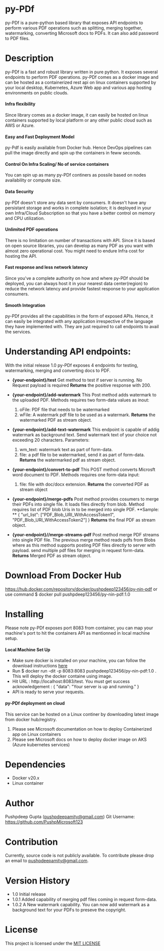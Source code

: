 # py-PDf
py-PDf is a pure-python based library that exposes API endpoints to perform various PDF operations such as splitting, merging together, watermarking, converting Microsoft docs to PDFs. It can also add password to PDF files.

# Description
py-PDf is a fast and robust library written in pure python. It exposes several endpoints to perform PDF operations. py-PDf comes as a docker image and can be hosted as a containerized rest api on linux containers supported by your local desktop, Kubernetes, Azure Web app and various app hosting environments on public clouds. 

#### Infra flexibility
Since library comes as a docker image, it can easily be hosted on linux containers supported by local platform or any other public cloud such as AWS or Azure.

#### Easy and Fast Deployment Model
py-Pdf is easily available from Docker hub. Hence DevOps pipelines can pull the image directly and spin up the containers in feww seconds. 

#### Control On Infra Scaling/ No of service containers
You can spin up as many py-PDf continers as possile based on nodes availability or compute size.

#### Data Security
py-PDf doesn't store any data sent by consumers. It doesn't have any persistant storage and works in complete isolation; it is deployed in your own Infra/Cloud Subscription so that you have a better control on memory and CPU utilization.

#### Unlimited PDF operations
There is no limitation on number of transactions with API. Since it is based on open source libraries, you can develop as many PDF as you want with almost zero operational cost.
You might need to endure Infra cost for hosting the API.

#### Fast response and less network latency
Since you've a complete authority on how and where py-PDf should be deployed, you can always host it in your nearest data center(region) to reduce the network latency and provide fastest response to your application consumers.

#### Smooth Integration
py-PDf provides all the capabilities in the form of exposed APIs. Hence, it can easily be integrated with any application irrespective of the language they have implemented with. They are just required to call endpoints to avail the services.

# Understanding API endpoints:
 With the initial release 1.0 py-PDf exposes 4 endpoints for testing, watermarking, merging and converting docs to PDF.

- **{your-endpoint}/test**
 Get method to test if server is running. No Request payload is required
 **Returns** the positive response with 200.

- **{your-endpoint}/add-watermark**
 This Post method adds watermark to the uploaded PDF. Methods requires two form-data values as inout:
  1. oFile: PDF file that needs to be watermarked
  2. wFile: A watermark pdf file to be used as a watermark.
  **Returns** the watermarked PDF as stream object.

- **{your-endpoint}/add-text-watermark**
   This endpoint is capable of addig watermark as background text. Send watermark text of your choice not exceeding 20 characters. Parameters:
   1. wm_text: watermark text as part of form-data.
   2. file: a pdf file to be watermarked, send it as part of form-data.
 **Returns** the watermarked pdf as stream object.

- **{your-endpoint}/convert-to-pdf**
 This POST method converts Microsft word document to PDF.
 Methods requires one form-data input:
  1. file: file with doc/docx extension.
**Returns** the converted PDF as stream object

- **{your-endpoint}/merge-pdfs**
 Post method provides cosumers to merge their PDFs into single file. It loads files directly from blob. Method requires list of PDF blob Uris in to be merged into single PDF.
 **Sample: ** {
    "url_list": ["PDF_Blob_URI_WithAccessToken1", "PDF_Blob_URI_WithAccessToken2"]
}
**Returns** the final PDF as stream object.

- **{your-endpoint}//merge-streams-pdf**
 Post method merge PDF streams into single PDF file. The previous merge method reads pdfs from Blobs where as this method supports posting PDF files directly to server with payload. send multiple pdf files for merging in request form-data.
 **Returns** Merged PDF as stream object.
 
# Download From Docker Hub
  https://hub.docker.com/repository/docker/pushpdeep123456/py-nin-pdf
  or use command $ docker pull pushpdeep123456/py-nin-pdf:1.0
# Installing
Please note py-PDf exposes port 8083 from container, you can map your machine's port to hit the containers API as mentionned in local machine setup.

#### Local Machine Set Up
 - Make sure docker is installed on your machine, you can follow the download instructions [here](https://docs.docker.com/get-docker/)
 - Run $ docker run -dit -p 8083:8083 pushpdeep123456/py-nin-pdf:1.0 . This will deploy the docker containe using image.
 - Hit URL : http://localhost:8083/test. You must get success acknowledgement :
 {
    "data": "Your server is up and running."
 }
 - API is ready to serve your requests.

#### py-PDf deployment on cloud
This service can be hosted on a Linux continer by downloading latest image from docker hub/registry.
1. Please see Microsoft documentation on how to deploy Containerized app on Linux containers
2. Please see Microsoft docs on how to deploy docker image on AKS (Azure kubernetes services)

# Dependencies
- Docker v20.x
- Linux container

# Author
 Pushpdeep Gupta (pushpdeepamity@gmail.com)
 Git Username: https://github.com/PushpMicrosoft123

# Contribution
 Currently, source code is not publicly available. To contribute please drop an email to pushpdeepamity@gmail.com.
 
# Version History
- 1.0 Initial release
- 1.0.1 Added capability of merging pdf files coming in request form-data.
- 1.0.2 A New watermark capability. You can now add watermark as a background text for your PDFs to preseve the copyright. 

# License
This project is licensed under the [MIT LICENSE](https://choosealicense.com/licenses/mit/)

